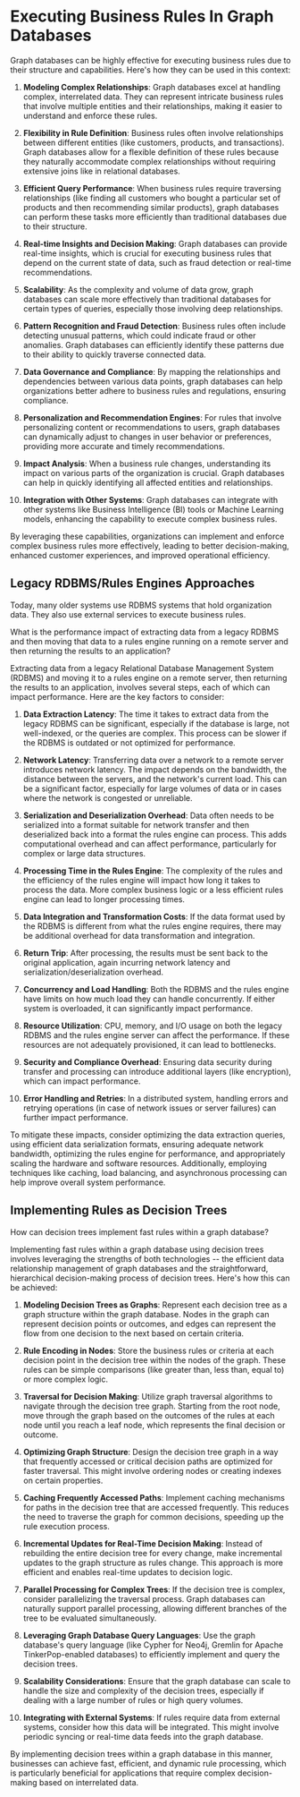 # Executing Business Rules In Graph Databases

Graph databases can be highly effective for executing business rules due to their structure and capabilities. Here's how they can be used in this context:

1.  **Modeling Complex Relationships**: Graph databases excel at handling complex, interrelated data. They can represent intricate business rules that involve multiple entities and their relationships, making it easier to understand and enforce these rules.

2.  **Flexibility in Rule Definition**: Business rules often involve relationships between different entities (like customers, products, and transactions). Graph databases allow for a flexible definition of these rules because they naturally accommodate complex relationships without requiring extensive joins like in relational databases.

3.  **Efficient Query Performance**: When business rules require traversing relationships (like finding all customers who bought a particular set of products and then recommending similar products), graph databases can perform these tasks more efficiently than traditional databases due to their structure.

4.  **Real-time Insights and Decision Making**: Graph databases can provide real-time insights, which is crucial for executing business rules that depend on the current state of data, such as fraud detection or real-time recommendations.

5.  **Scalability**: As the complexity and volume of data grow, graph databases can scale more effectively than traditional databases for certain types of queries, especially those involving deep relationships.

6.  **Pattern Recognition and Fraud Detection**: Business rules often include detecting unusual patterns, which could indicate fraud or other anomalies. Graph databases can efficiently identify these patterns due to their ability to quickly traverse connected data.

7.  **Data Governance and Compliance**: By mapping the relationships and dependencies between various data points, graph databases can help organizations better adhere to business rules and regulations, ensuring compliance.

8.  **Personalization and Recommendation Engines**: For rules that involve personalizing content or recommendations to users, graph databases can dynamically adjust to changes in user behavior or preferences, providing more accurate and timely recommendations.

9.  **Impact Analysis**: When a business rule changes, understanding its impact on various parts of the organization is crucial. Graph databases can help in quickly identifying all affected entities and relationships.

10.  **Integration with Other Systems**: Graph databases can integrate with other systems like Business Intelligence (BI) tools or Machine Learning models, enhancing the capability to execute complex business rules.

By leveraging these capabilities, organizations can implement and enforce complex business rules more effectively, leading to better decision-making, enhanced customer experiences, and improved operational efficiency.

## Legacy RDBMS/Rules Engines Approaches

Today, many older systems use RDBMS systems that hold organization data.  They also use external services to execute business rules.

What is the performance impact of extracting data from a legacy RDBMS and then moving that data to a rules engine running on a remote server and then returning the results to an application?

Extracting data from a legacy Relational Database Management System (RDBMS) and moving it to a rules engine on a remote server, then returning the results to an application, involves several steps, each of which can impact performance. Here are the key factors to consider:

1.  **Data Extraction Latency**: The time it takes to extract data from the legacy RDBMS can be significant, especially if the database is large, not well-indexed, or the queries are complex. This process can be slower if the RDBMS is outdated or not optimized for performance.

2.  **Network Latency**: Transferring data over a network to a remote server introduces network latency. The impact depends on the bandwidth, the distance between the servers, and the network's current load. This can be a significant factor, especially for large volumes of data or in cases where the network is congested or unreliable.

3.  **Serialization and Deserialization Overhead**: Data often needs to be serialized into a format suitable for network transfer and then deserialized back into a format the rules engine can process. This adds computational overhead and can affect performance, particularly for complex or large data structures.

4.  **Processing Time in the Rules Engine**: The complexity of the rules and the efficiency of the rules engine will impact how long it takes to process the data. More complex business logic or a less efficient rules engine can lead to longer processing times.

5.  **Data Integration and Transformation Costs**: If the data format used by the RDBMS is different from what the rules engine requires, there may be additional overhead for data transformation and integration.

6.  **Return Trip**: After processing, the results must be sent back to the original application, again incurring network latency and serialization/deserialization overhead.

7.  **Concurrency and Load Handling**: Both the RDBMS and the rules engine have limits on how much load they can handle concurrently. If either system is overloaded, it can significantly impact performance.

8.  **Resource Utilization**: CPU, memory, and I/O usage on both the legacy RDBMS and the rules engine server can affect the performance. If these resources are not adequately provisioned, it can lead to bottlenecks.

9.  **Security and Compliance Overhead**: Ensuring data security during transfer and processing can introduce additional layers (like encryption), which can impact performance.

10.  **Error Handling and Retries**: In a distributed system, handling errors and retrying operations (in case of network issues or server failures) can further impact performance.

To mitigate these impacts, consider optimizing the data extraction queries, using efficient data serialization formats, ensuring adequate network bandwidth, optimizing the rules engine for performance, and appropriately scaling the hardware and software resources. Additionally, employing techniques like caching, load balancing, and asynchronous processing can help improve overall system performance.

## Implementing Rules as Decision Trees

How can decision trees implement fast rules within a graph database?

Implementing fast rules within a graph database using decision trees involves leveraging the strengths of both technologies -- the efficient data relationship management of graph databases and the straightforward, hierarchical decision-making process of decision trees. Here's how this can be achieved:

1.  **Modeling Decision Trees as Graphs**: Represent each decision tree as a graph structure within the graph database. Nodes in the graph can represent decision points or outcomes, and edges can represent the flow from one decision to the next based on certain criteria.

2.  **Rule Encoding in Nodes**: Store the business rules or criteria at each decision point in the decision tree within the nodes of the graph. These rules can be simple comparisons (like greater than, less than, equal to) or more complex logic.

3.  **Traversal for Decision Making**: Utilize graph traversal algorithms to navigate through the decision tree graph. Starting from the root node, move through the graph based on the outcomes of the rules at each node until you reach a leaf node, which represents the final decision or outcome.

4.  **Optimizing Graph Structure**: Design the decision tree graph in a way that frequently accessed or critical decision paths are optimized for faster traversal. This might involve ordering nodes or creating indexes on certain properties.

5.  **Caching Frequently Accessed Paths**: Implement caching mechanisms for paths in the decision tree that are accessed frequently. This reduces the need to traverse the graph for common decisions, speeding up the rule execution process.

6.  **Incremental Updates for Real-Time Decision Making**: Instead of rebuilding the entire decision tree for every change, make incremental updates to the graph structure as rules change. This approach is more efficient and enables real-time updates to decision logic.

7.  **Parallel Processing for Complex Trees**: If the decision tree is complex, consider parallelizing the traversal process. Graph databases can naturally support parallel processing, allowing different branches of the tree to be evaluated simultaneously.

8.  **Leveraging Graph Database Query Languages**: Use the graph database's query language (like Cypher for Neo4j, Gremlin for Apache TinkerPop-enabled databases) to efficiently implement and query the decision trees.

9.  **Scalability Considerations**: Ensure that the graph database can scale to handle the size and complexity of the decision trees, especially if dealing with a large number of rules or high query volumes.

10.  **Integrating with External Systems**: If rules require data from external systems, consider how this data will be integrated. This might involve periodic syncing or real-time data feeds into the graph database.

By implementing decision trees within a graph database in this manner, businesses can achieve fast, efficient, and dynamic rule processing, which is particularly beneficial for applications that require complex decision-making based on interrelated data.